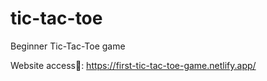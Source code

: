# tic-tac-toe
Beginner Tic-Tac-Toe game

Website access🌟: https://first-tic-tac-toe-game.netlify.app/
